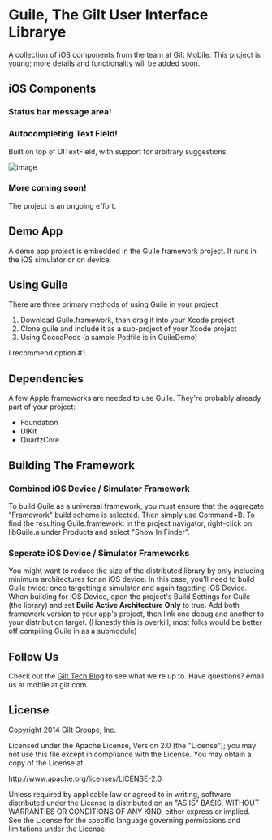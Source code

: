 Guile, The Gilt User Interface Librarye
=======================================

A collection of iOS components from the team at Gilt Mobile. This project is young; more details and functionality will be added soon.

## iOS Components

### Status bar message area!


### Autocompleting Text Field!
Built on top of UITextField, with support for arbitrary suggestions.

![image](http://adkap.com/guile-images/autosuggest.gif)
### More coming soon!
The project is an ongoing effort.

## Demo App

A demo app project is embedded in the Guile framework project. It runs in the iOS simulator or on device.

## Using Guile

There are three primary methods of using Guile in your project

1. Download Guile.framework, then drag it into your Xcode project
2. Clone guile and include it as a sub-project of your Xcode project
3. Using CocoaPods (a sample Podfile is in GuileDemo)

I recommend option #1.

## Dependencies

A few Apple frameworks are needed to use Guile. They're probably already part of your project:

- Foundation
- UIKit
- QuartzCore

## Building The Framework

### Combined iOS Device / Simulator Framework

To build Guile as a universal framework, you must ensure that the aggregate "Framework" build scheme is selected. Then simply use Command+B. To find the resulting Guile.framework: in the project navigator, right-click on libGuile.a under Products and select "Show In Finder".

### Seperate iOS Device / Simulator Frameworks

You might want to reduce the size of the distributed library by only including minimum architectures for an iOS device. In this case, you'll need to build Guile twice: once targetting a simulator and again tagetting iOS Device. When building for iOS Device, open the project's Build Settings for Guile (the library) and set **Build Active Architecture Only** to true. Add both framework version to your app's project, then link one debug and another to your distribution target. (Honestly this is overkill; most folks would be better off compiling Guile in as a submodule)

## Follow Us

Check out the [Gilt Tech Blog](http://tech.gilt.com) to see what we're up to. Have questions? email us at mobile at gilt.com.

## License

Copyright 2014 Gilt Groupe, Inc.

Licensed under the Apache License, Version 2.0 (the "License");
you may not use this file except in compliance with the License.
You may obtain a copy of the License at

   http://www.apache.org/licenses/LICENSE-2.0

   Unless required by applicable law or agreed to in writing, software
   distributed under the License is distributed on an "AS IS" BASIS,
   WITHOUT WARRANTIES OR CONDITIONS OF ANY KIND, either express or implied.
   See the License for the specific language governing permissions and
   limitations under the License.
